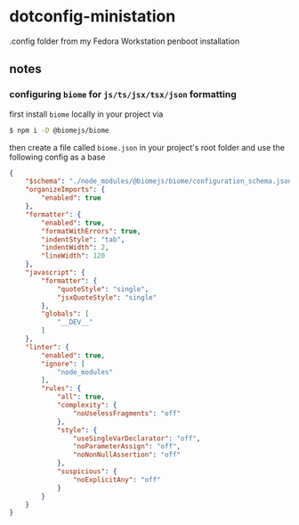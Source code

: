 # dotconfig-ministation
.config folder from my Fedora Workstation penboot installation

## notes

### configuring `biome` for `js/ts/jsx/tsx/json` formatting

first install `biome` locally in your project via

```bash
$ npm i -D @biomejs/biome
```

then create a file called `biome.json` in your project's root folder and use the following config as a base

```json
{
	"$schema": "./node_modules/@biomejs/biome/configuration_schema.json",
	"organizeImports": {
		"enabled": true
	},
	"formatter": {
		"enabled": true,
		"formatWithErrors": true,
		"indentStyle": "tab",
		"indentWidth": 2,
		"lineWidth": 120
	},
	"javascript": {
		"formatter": {
			"quoteStyle": "single",
			"jsxQuoteStyle": "single"
		},
		"globals": [
			"__DEV__"
		]
	},
	"linter": {
		"enabled": true,
		"ignore": [
			"node_modules"
		],
		"rules": {
			"all": true,
			"complexity": {
				"noUselessFragments": "off"
			},
			"style": {
				"useSingleVarDeclarator": "off",
				"noParameterAssign": "off",
				"noNonNullAssertion": "off"
			},
			"suspicious": {
				"noExplicitAny": "off"
			}
		}
	}
}
```
